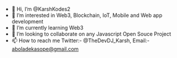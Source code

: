- 👋 Hi, I’m @KarshKodes2
- 👀 I’m interested in Web3, Blockchain, IoT, Mobile and Web app development
- 🌱 I’m currently learning Web3
- 💞️ I’m looking to collaborate on any Javascript Open Souce Project
- 📫 How to reach me Twitter:- @TheDevDJ_Karsh, Email:- aboladekasope@gmail.com

<!---
KarshKodes2/KarshKodes2 is a ✨ special ✨ repository because its `README.md` (this file) appears on your GitHub profile.
You can click the Preview link to take a look at your changes.
--->
